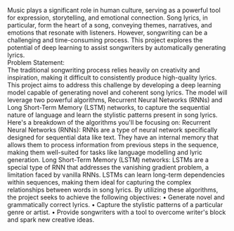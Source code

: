 
Music plays a significant role in human culture, serving as a powerful tool for expression, storytelling, and emotional connection. Song lyrics, in particular, form the heart of a song, conveying themes, narratives, and emotions that resonate with listeners. However, songwriting can be a challenging and time-consuming process. This project explores the potential of deep learning to assist songwriters by automatically generating lyrics.<br>
Problem Statement:<br>
The traditional songwriting process relies heavily on creativity and inspiration, making it difficult to consistently produce high-quality lyrics. This project aims to address this challenge by developing a deep learning model capable of generating novel and coherent song lyrics. The model will leverage two powerful algorithms, Recurrent Neural Networks (RNNs) and Long Short-Term Memory (LSTM) networks, to capture the sequential nature of language and learn the stylistic patterns present in song lyrics.
Here's a breakdown of the algorithms you'll be focusing on:
Recurrent Neural Networks (RNNs): RNNs are a type of neural network specifically designed for sequential data like text. They have an internal memory that allows them to process information from previous steps in the sequence, making them well-suited for tasks like language modelling and lyric generation.
Long Short-Term Memory (LSTM) networks: LSTMs are a special type of RNN that addresses the vanishing gradient problem, a limitation faced by vanilla RNNs. LSTMs can learn long-term dependencies within sequences, making them ideal for capturing the complex relationships between words in song lyrics.
By utilizing these algorithms, the project seeks to achieve the following objectives:
•	Generate novel and grammatically correct lyrics.
•	Capture the stylistic patterns of a particular genre or artist.
•	Provide songwriters with a tool to overcome writer's block and spark new creative ideas.
